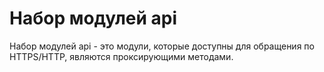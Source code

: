 # Набор модулей api
Набор модулей api - это модули, которые доступны для обращения по HTTPS/HTTP, являются проксирующими методами.